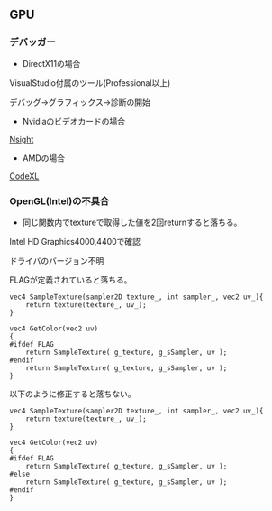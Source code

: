 ## GPU

### デバッガー

* DirectX11の場合

VisualStudio付属のツール(Professional以上)

デバッグ->グラフィックス->診断の開始

* Nvidiaのビデオカードの場合

[Nsight](http://www.nvidia.co.jp/object/parallel-nsight-jp.html)

* AMDの場合

[CodeXL](http://developer.amd.com/tools-and-sdks/heterogeneous-computing/codexl/)

### OpenGL(Intel)の不具合

* 同じ関数内でtextureで取得した値を2回returnすると落ちる。

Intel HD Graphics4000,4400で確認

ドライバのバージョン不明

FLAGが定義されていると落ちる。

```
vec4 SampleTexture(sampler2D texture_, int sampler_, vec2 uv_){
	return texture(texture_, uv_);
}

vec4 GetColor(vec2 uv)
{
#ifdef FLAG
	return SampleTexture( g_texture, g_sSampler, uv );
#endif
	return SampleTexture( g_texture, g_sSampler, uv );
}
```

以下のように修正すると落ちない。

```
vec4 SampleTexture(sampler2D texture_, int sampler_, vec2 uv_){
	return texture(texture_, uv_);
}

vec4 GetColor(vec2 uv)
{
#ifdef FLAG
	return SampleTexture( g_texture, g_sSampler, uv );
#else
	return SampleTexture( g_texture, g_sSampler, uv );
#endif
}
```
